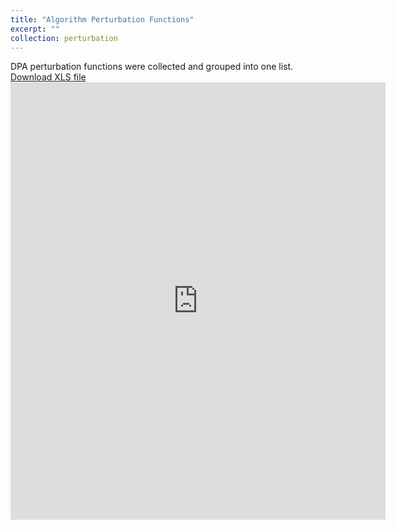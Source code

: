 ```yaml
---
title: "Algorithm Perturbation Functions"
excerpt: ""
collection: perturbation
---
```


DPA perturbation functions were collected and grouped into one list. 
[Download XLS file](https://github.com/phoenixml/roadmap.github.io/blob/master/files/DPA_driven_by_algorithm_function.xlsx?raw=true)
<embed src="https://phoenixml.github.io/roadmap.github.io/files/List_of_Data_Poisoning_Attacks_Driven_By_Algorithm.pdf" width="600" height="700" type="application/pdf" />
